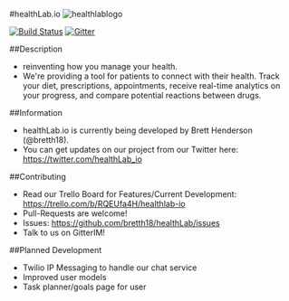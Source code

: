 #healthLab.io
![healthlablogo](https://cloud.githubusercontent.com/assets/955730/13194182/db593afe-d73c-11e5-8e7b-7c5df89fe997.png)

[![Build Status](https://travis-ci.org/bretth18/healthLab.svg?branch=master)](https://travis-ci.org/bretth18/healthLab)
[![Gitter](https://badges.gitter.im/bretth18/healthLab.svg)](https://gitter.im/bretth18/healthLab?utm_source=badge&utm_medium=badge&utm_campaign=pr-badge)

##Description
- reinventing how you manage your health.
- We're providing a tool for patients to connect with their health. Track your diet, prescriptions, appointments, receive real-time analytics on your progress, and compare potential reactions between drugs.

##Information
* healthLab.io is currently being developed by Brett Henderson (@bretth18).
* You can get updates on our project from our Twitter here: https://twitter.com/healthLab_io 

##Contributing
* Read our Trello Board for Features/Current Development: https://trello.com/b/RQEUfa4H/healthlab-io
* Pull-Requests are welcome!
* Issues: https://github.com/bretth18/healthLab/issues
* Talk to us on GitterIM!


##Planned Development
* Twilio IP Messaging to handle our chat service
* Improved user models
* Task planner/goals page for user

